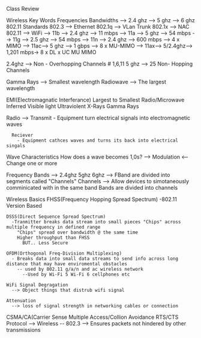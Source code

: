 Class Review

Wireless Key Words
Frequencies 
 Bandwidths 
  --> 2.4 ghz
  --> 5 ghz
  --> 6 ghz
802.11 Standards
802.3 --> Ethernet 
802.1q --> VLan Trunk 
802.1x --> NAC
802.11 --> WiFi
  --> 11b --> 2.4 ghz --> 11 mbps
  --> 11a --> 5 ghz   --> 54 mbps
  --> 11g --> 2.5 ghz --> 54 mbps
  --> 11n --> 2.4 ghz --> 600 mbps --> 4 x MIMO
  --> 11ac--> 5 ghz   --> 1 gbps   --> 8 x MU-MIMO
  --> 11ax--> 5/2.4ghz--> 1,201 mbps-> 8 x DL x UC MU MIMO

2.4ghz 
  --> Non - Overhopping Channels
      # 1,6,11
5 ghz 
  --> 25 Non- Hopping Channels

Gamma Rays --> Smallest wavelength
Radiowave  --> The largest wavelength 

EMI(Electromagnatic Interferance)
  Largest to Smallest 
    Radio/Microwave
    Inferred 
    Visible light 
    Ultraviolent 
    X-Rays 
    Gamma Rays


Radio 
  --> Transmit
        - Equipment turn electrical signals into electromagnetic waves
      
      Reciever
        - Equipment cathces waves and turns its back into electrical singals
Wave Characteristics 
  How does a wave becomes 1,0s?
    --> Modulation <--
          Change one or more 

Frequency Bands
  --> 2.4ghz  5ghz 6ghz
    --> FBand are divided into segments called "Channels"
  Channels
      --> Allow devices to simotaneously comminicated with in the same band
  Bands are divided into channels

  Wireless Basics 
    FHSS(Frequency Hopping Spread Spectrum)
      -802.11 Version Based

    DSSS(Direct Sequence Spread Spectrum)
      -Tranmitter breaks data stream into small pieces "Chips" across multiple frequency in defined range 
        "Chips" spread over bandwidth @ the same time 
        Higher throughput than FHSS
          BUT.. Less Secure

    OFDM(Orthogonal Freq-Division Multiplexing)
      - Breaks data into small data streams to send info across long distance that may have enviromental obstacles
        -- used by 802.11 g/a/n and ac wireless network
          --Used by Wi-Fi 5 Wi-Fi 6 cellphones etc

    WiFi Signal Degragation
      --> Object things that distrub wifi signal 

    Attenuation
      --> loss of signal strength in networking cables or connection

  CSMA/CA(Carrier Sense Multiple Access/Collion Avoidance 
  RTS/CTS Protocol 
    --> Wireless -- 802.3
      --> Ensures packets not hindered by other transmissions

      
      
      
